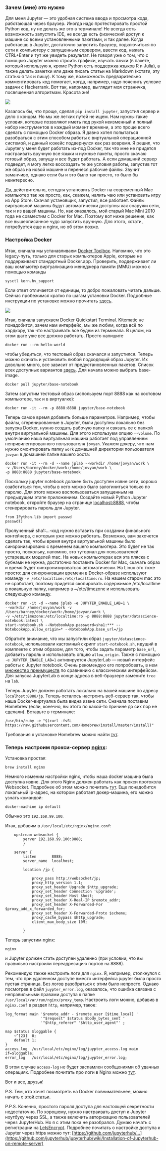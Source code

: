 ### Зачем (мне) это нужно
Для меня Jupyter — это удобная система ввода и просмотра кода, работающая через браузер. 
Иногда надо протестировать простой Python код, ну не делать же это в терминале! Не всегда есть возможность запустить IDE, не всегда есть физический доступ к машине со всеми установленными пакетами, и так далее. Когда работаешь в Jupyter, достаточно запустить браузер, подключиться по сети к компьютеру с запущенным сервером, ввести код, нажать CTRL+Enter и тут же увидеть результат. Не говоря уже о том, что с помощью Jupyter можно строить графики, изучать языки (в пакете, который использую я, кроме Python есть поддержка языков R и Julia), а также делать заметки или даже писать статьи на Markdown (кстати, эту статью я так и пишу).  К тому же, возможность предварительно комментировать код помогает, когда, например, надо пояснить условие задачи с Hackerrank. Вот так, например, выглядит моя страничка, посвященная алгоритмам. Красота же!

![](https://s3-eu-west-1.amazonaws.com/abogomolov/pictures/blog/algo_jpd.png)

Казалось бы, что проще, сделал `pip install jupyter`, запустил сервер и дело с концом. Но мы же легких путей не ищем. Нам нужны такие условия, которые позволяют иметь под рукой неизменный и полный набор инструментов в каждый момент времени, а это проще всего сделать с помощью Docker образа. Я давно хотел попытаться разобраться с этим способом работы с виртуальной операционной системой, и данный юзкейс подвернулся как раз вовремя. Я решил, что Jupyter  у меня будет работать из-под Docker, так что мне не придется настраивать вручную все языки и нужные пакеты, просто скачаю готовый образ, запущу и все будет работать. А если домашний сервер подведет, я могу легко воссоздать те же условия работы, запустив тот же образ на новой машине и перенеся рабочие файлы. Звучит заманчиво, однако если бы и это было так просто, то было бы неинтересно.

Да, действительно, сегодня установить Docker на современный Mac компьютер так же просто, как, скажем, налить чаю или установить игру из App Store. Скачал установщик, запустил, все работает. Файлы виртуальной машины будут автоматически доступны как снаружи сети, так и из вашей машины. 
Но, как оказалось, мой старый Mac Mini 2010 года не совместим с Docker for Mac. Поэтому вот ниже решение, как все вышеописанное чудо запустить вручную. Для этого, кстати, потребуется еще и nginx, но об этом позже.
### Настройка Docker
Итак, сначала мы устанавливаем [Docker Toolbox](https://download.docker.com/mac/stable/DockerToolbox.pkg). Напомню, что это legaсy-путь, только для старых компьютеров Apple, которые не поддерживают стандартный Docker.app. 
Проверить, поддерживает ли ваш компьютер виртуализацию менеджера памяти (MMU) можно с помощью команды

    sysctl kern.hv_support

Если ответ отличается от единицы, то добро пожаловать читать дальше.
Сейчас пробежимся кратко по шагам установки Docker. Подробные инструкции по установке можно прочитать [здесь](https://docs.docker.com/toolbox/toolbox_install_mac/).

![](https://docs.docker.com/toolbox/images/mac-page-quickstart.png)

Итак, сначала запускаем Docker Quickstart Terminal. Kitematic не понадобится, зачем нам интерфейс, мы же любим, когда всё по хардкору, так что настраивать все будем из терминала. В целом, на этом шаге уже все должно работать. Просто напишите 

    docker run --rm hello-world
    
чтобы убедиться, что тестовый образ скачался и запустился. Теперь можно скачать и установить любой подходящий образ Jupyter. Их довольно много, все зависит от предустановленных пакетов. Список всех доступных вариантов [здесь](https://github.com/jupyter/docker-stacks). Для начала можно выбрать base-image.

    docker pull jupyter/base-notebook

Затем запустим тестовый образ (используем порт 8888 как на хостовом компьютере, так и в виртуалке):

    docker run -it --rm -p 8888:8888 jupyter/base-notebook

Теперь самое время добавить больше параметров. Например, чтобы файлы, сгеренированные в Jupyter, были доступны локально без запуска Docker, нужно создать рабочую папку и связать ее с папкой внутри виртуальной машины. Для этого используем опцию `--volume`. По умолчанию наша виртуальная машина работает под управлением непривилегированного пользователя `jovyan`. Укажем докеру, что нам нужно смонтировать папку `work` домашней директории пользователя `jovyan` в домашней папке вашего хоста:  

    docker run -it --rm -d --name jplab --workdir /home/jovyan/work \
    -v /Users/barney/docker/work:/home/jovyan/work \
    -p 8888:8888 jupyter/base-notebook
    
Поскольку jupyter notebook должен быть доступен извне сети, хорошо озаботиться тем, чтобы в него можно было залогиниться только по паролю. Для этого можно воспользоваться запущенным на предыдущем этапе приложением. Создайте новый Python Jupyter notebook, откройте браузер на странице [localhost:8888](localhost:8888), чтобы сгенерировать пароль для Jupyter.

    from IPython.lib import passwd
    passwd()

Пролученный sha1:...-код нужно вставить при создании финального контейнера, с которым уже можно работать. Возможно, вам захочется сделать так, чтобы время внутри виртуальной машины было синзронизировано с временем вашего компьютера. Это будет не так просто, поскольку, напомню, это туториал для пользователей устаревших моделей mac. На новых компьютерах вся эта пляска с бубнами не нужна, достаточно поставить Docker for Mac, скачать образ и время будет синхронизироваться автоматически. На Linux это тоже просто: для синхронизации времени в Docker-образе используют команду  `-v /etc/localtime:/etc/localtime:ro`. На нашем старом mac это не сработает, поэтому придется скопировать содержимое /etc/localtime в локальную папку, например в ~/etc/timezone и использовать следующую команду.

    docker run -it -d --name jplab -e JUPYTER_ENABLE_LAB=1 \ 
    --workdir /home/jovyan/work -v /Users/barney/docker/work:/home/jovyan/work \
    -v ~/etc/timezone:/etc/localtime:ro -p 8888:8888 jupyter/datascience-notebook:latest \
    start-notebook.sh --NotebookApp.password=sha1:*** --NotebookApp.allow_origin=* --NotebookApp.base_url=/jp

Обратите внимание, что мы запустили образ `jupyter/datascience-notebook`, использовали кастомный скрипт `start-notebook.sh`, идущий в комплекте с этим образом, для того, чтобы задать параметр `base_url`, добавить пароль и использовать опцию `allow_origin`. Также с помощью `-e JUPYTER_ENABLE_LAB=1` активируется JupyterLab — новый интерфейс работы с Jupyter notebook. Очень рекомендую его попробовать, в нем [множество преимуществ](https://www.youtube.com/watch?time_continue=48&v=dSjvK-Z3o3U) по сравнению с классическим интерфейсом. Для запуска JupyterLab в конце адреса в веб-браузере замените `tree` на `lab`.

Теперь Jupyter должен работать локально на вашей машине по адресу `localhost:8888/jp`. Теперь осталось настроить веб-сервер так, чтобы наша Docker-виртуалка была видна извне сети. Сначала поставим Homebrew (если, конечно, вы этого по какой-то причине до сих пор не сделали). Вставьте в терминале:

    /usr/bin/ruby -e "$(curl -fsSL https://raw.githubusercontent.com/Homebrew/install/master/install)"

Требования к установке Homebrew можно найти [тут](https://docs.brew.sh/Installation).

### Теперь настроим прокси-сервер [nginx](https://en.wikipedia.org/wiki/Nginx):

Установка простая:

    brew install nginx

Немного изменим настройки nginx, чтобы наша docker машина была доступна извне. Для этого Nginx должен работать как прокси протокола Websocket. Подробнее об этом можно почитать [тут](https://www.nginx.com/blog/websocket-nginx/). Еще понадобится локальный ip-адрес, на котором работает докер-машина, его можно узнать командой: 
    
    docker-machine ip default

Обычно это `192.168.99.100`.

Итак, добавим в `/usr/local/etc/nginx/nginx.conf`:

```
    upstream websocket {
        server 192.168.99.100:8888;
        }

    server {
        listen       8888;
        server_name  localhost;

        location /jp {

            proxy_pass http://websocket/jp;
            proxy_http_version 1.1;
            proxy_set_header Upgrade $http_upgrade;
            proxy_set_header Connection 'upgrade';
            proxy_set_header Host $host;
            proxy_set_header X-Real-IP $remote_addr;
            proxy_set_header X-Forwarded-For $proxy_add_x_forwarded_for;
            proxy_set_header X-Forwarded-Proto $scheme;
            proxy_cache_bypass $http_upgrade;
            client_max_body_size 10M;

        }
```
    
Теперь запустим nginx:
    
    nginx
    
и Jupyter должен стать доступен удаленно (при условии, что вы правильно настроили переадресацию портов на 8888).

Рекомендую также настроить логи для `nginx`. Я, например, столкнулся с тем, что при удаленном доступе вместо интерфейса jupyter была просто пустая страница. Без логов разобраться с этим было непросто. Однако посмотрев в файл `juypter_error.log`, оказалось, что ошибка связана с неправильными правами доступа к папке `/usr/local/var/run/nginx/proxy_temp`. Настроить логи можно, добавив в `nginx.conf` в раздел `http`, например, такое:


    log_format main '$remote_addr - $remote_user [$time_local] '
                    '"$request" $status $body_bytes_sent '
                    '"$http_referer" "$http_user_agent"' ;

    map $status $loggable {
        ~^[23]  0;
        default 1;
    }
    access_log  /usr/local/etc/nginx/log/juypter_access.log main if=$loggable;
    error_log   /usr/local/etc/nginx/log/juypter_error.log;

В этом случае `access-log` не будет заспамлен сообщениями об удачных операциях. Подробнее почитать про логи в Nginx можно [тут](https://docs.nginx.com/nginx/admin-guide/monitoring/logging/).

Вот и все, друзья!

P.S. Тем, кто хочет посмотреть на Docker повнимательнее, можно начать с [этой статьи](https://habrahabr.ru/post/310460/). 

P.P.S. Конечно, простого пароля доступа для настоящей секретности недостаточно. По хорошему, нужно настраивать доступ к Jupyter ноутбуку через SSL, а также включить авторизацию пользователей через JupyterHub. Но я с этим пока не разобрался. Думаю начать с регистрации на [LetsEncrypt](https://letsencrypt.org). Подробнее почитать о настройке доступа к Jupyter через https можно тут: [https://github.com/jupyterhub/...](https://github.com/jupyterhub/jupyterhub/wiki/Installation-of-Jupyterhub-on-remote-server)